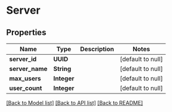 # Server
## Properties

| Name | Type | Description | Notes |
|------------ | ------------- | ------------- | -------------|
| **server\_id** | **UUID** |  | [default to null] |
| **server\_name** | **String** |  | [default to null] |
| **max\_users** | **Integer** |  | [default to null] |
| **user\_count** | **Integer** |  | [default to null] |

[[Back to Model list]](../README.md#documentation-for-models) [[Back to API list]](../README.md#documentation-for-api-endpoints) [[Back to README]](../README.md)

